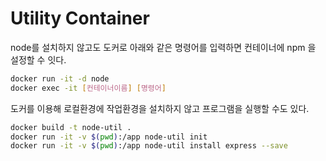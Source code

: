 # Utility Container

node를 설치하지 않고도 도커로 아래와 같은 명령어를 입력하면 컨테이너에 npm 을 설정할 수 잇다.

``` bash
docker run -it -d node
docker exec -it [컨테이너이름] [명령어]
```

도커를 이용해 로컬환경에 작업환경을 설치하지 않고 프로그램을 실행할 수도 있다.

``` bash
docker build -t node-util .
docker run -it -v $(pwd):/app node-util init
docker run -it -v $(pwd):/app node-util install express --save
```
